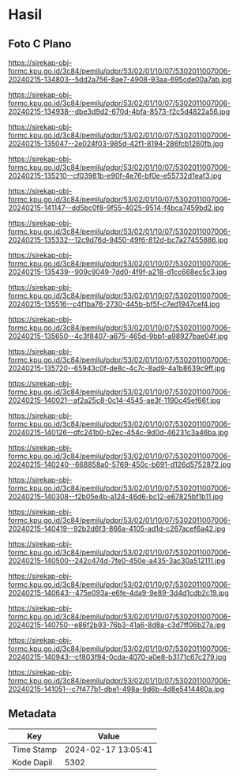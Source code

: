 # Hasil

## Foto C Plano

https://sirekap-obj-formc.kpu.go.id/3c84/pemilu/pdpr/53/02/01/10/07/5302011007006-20240215-134803--5dd2a756-8ae7-4908-93aa-695cde00a7ab.jpg

https://sirekap-obj-formc.kpu.go.id/3c84/pemilu/pdpr/53/02/01/10/07/5302011007006-20240215-134938--dbe3d9d2-670d-4bfa-8573-f2c5d4822a56.jpg

https://sirekap-obj-formc.kpu.go.id/3c84/pemilu/pdpr/53/02/01/10/07/5302011007006-20240215-135047--2e024f03-985d-42f1-8194-286fcb1260fb.jpg

https://sirekap-obj-formc.kpu.go.id/3c84/pemilu/pdpr/53/02/01/10/07/5302011007006-20240215-135210--cf03981b-e90f-4e76-bf0e-e55732d1eaf3.jpg

https://sirekap-obj-formc.kpu.go.id/3c84/pemilu/pdpr/53/02/01/10/07/5302011007006-20240215-141147--dd5bc0f8-9f55-4025-9514-f4bca7459bd2.jpg

https://sirekap-obj-formc.kpu.go.id/3c84/pemilu/pdpr/53/02/01/10/07/5302011007006-20240215-135332--12c9d76d-9450-49f6-812d-bc7a27455886.jpg

https://sirekap-obj-formc.kpu.go.id/3c84/pemilu/pdpr/53/02/01/10/07/5302011007006-20240215-135439--909c9049-7dd0-4f9f-a218-d1cc668ec5c3.jpg

https://sirekap-obj-formc.kpu.go.id/3c84/pemilu/pdpr/53/02/01/10/07/5302011007006-20240215-135516--c4f1ba76-2730-445b-bf5f-c7ed1947cef4.jpg

https://sirekap-obj-formc.kpu.go.id/3c84/pemilu/pdpr/53/02/01/10/07/5302011007006-20240215-135650--4c3f8407-a675-465d-9bb1-a98927bae04f.jpg

https://sirekap-obj-formc.kpu.go.id/3c84/pemilu/pdpr/53/02/01/10/07/5302011007006-20240215-135720--65943c0f-de8c-4c7c-8ad9-4a1b8639c9ff.jpg

https://sirekap-obj-formc.kpu.go.id/3c84/pemilu/pdpr/53/02/01/10/07/5302011007006-20240215-140021--af2a25c8-0c14-4545-ae3f-1190c45ef66f.jpg

https://sirekap-obj-formc.kpu.go.id/3c84/pemilu/pdpr/53/02/01/10/07/5302011007006-20240215-140126--dfc241b0-b2ec-454c-9d0d-46231c3a46ba.jpg

https://sirekap-obj-formc.kpu.go.id/3c84/pemilu/pdpr/53/02/01/10/07/5302011007006-20240215-140240--668858a0-5769-450c-b691-d126d5752872.jpg

https://sirekap-obj-formc.kpu.go.id/3c84/pemilu/pdpr/53/02/01/10/07/5302011007006-20240215-140308--f2b05e4b-a124-46d6-bc12-e67825bf1b11.jpg

https://sirekap-obj-formc.kpu.go.id/3c84/pemilu/pdpr/53/02/01/10/07/5302011007006-20240215-140419--92b2d6f3-866a-4105-ad1d-c267acef6a42.jpg

https://sirekap-obj-formc.kpu.go.id/3c84/pemilu/pdpr/53/02/01/10/07/5302011007006-20240215-140500--242c474d-7fe0-450e-a435-3ac30a512111.jpg

https://sirekap-obj-formc.kpu.go.id/3c84/pemilu/pdpr/53/02/01/10/07/5302011007006-20240215-140643--475e093a-e6fe-4da9-9e89-3d4d1cdb2c19.jpg

https://sirekap-obj-formc.kpu.go.id/3c84/pemilu/pdpr/53/02/01/10/07/5302011007006-20240215-140750--e86f2b93-76b3-41a6-8d8a-c3d7ff06b27a.jpg

https://sirekap-obj-formc.kpu.go.id/3c84/pemilu/pdpr/53/02/01/10/07/5302011007006-20240215-140943--cf803f94-0cda-4070-a0e8-b3171c67c279.jpg

https://sirekap-obj-formc.kpu.go.id/3c84/pemilu/pdpr/53/02/01/10/07/5302011007006-20240215-141051--c7f477b1-dbe1-498a-9d6b-4d8e5414460a.jpg


## Metadata

| Key        | Value               |
| ---------- | ------------------- |
| Time Stamp | 2024-02-17 13:05:41 |
| Kode Dapil | 5302                |



